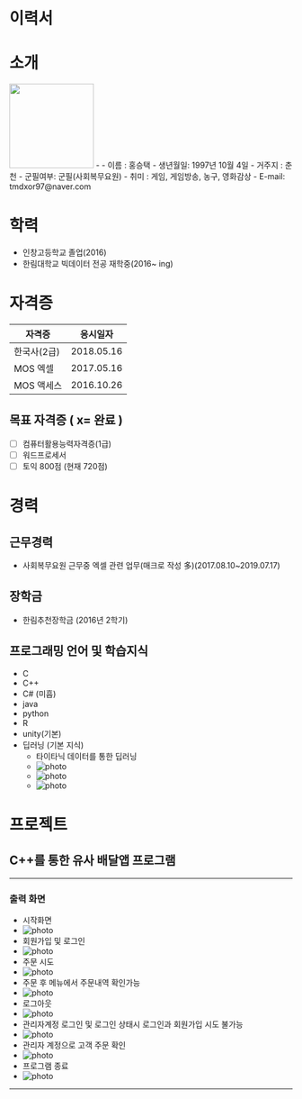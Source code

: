 # 이력서

# 소개

<img src = image.jpg height = 150 wight = 150>
- 
- 이름 : 홍승택
- 생년월일: 1997년 10월 4일
- 거주지 : 춘천
- 군필여부: 군필(사회복무요원)
- 취미 : 게임, 게임방송, 농구, 영화감상
- E-mail: tmdxor97@naver.com

# 학력
- 인창고등학교 졸업(2016)
- 한림대학교 빅데이터 전공 재학중(2016~ ing)

# 자격증
| 자격증 | 응시일자 |
|---------|--------|
|한국사(2급)|2018.05.16|
|MOS 엑셀|2017.05.16|
|MOS 액세스|2016.10.26|

## 목표 자격증 ( x= 완료 )
- [   ] 컴퓨터활용능력자격증(1급)
- [   ] 워드프로세서
- [   ] 토익 800점 (현재 720점)

# 경력
## 근무경력
- 사회복무요원 근무중 엑셀 관련 업무(매크로 작성 多)(2017.08.10~2019.07.17)

## 장학금
- 한림추천장학금 (2016년 2학기)

## 프로그래밍 언어 및 학습지식

- C
- C++
- C# (미흡)
- java
- python
- R
- unity(기본)
- 딥러닝 (기본 지식)
   - 타이타닉 데이터를 통한 딥러닝
   - ![photo](img2.PNG)
   - ![photo](img3.PNG)
   - ![photo](img4.PNG)
# 프로젝트
## C++를 통한 유사 배달앱 프로그램
---
### 출력 화면
- 시작화면
- ![photo](proj1.png)
- 회원가입 및 로그인
- ![photo](proj_login.png)
- 주문 시도
- ![photo](proj_tryorder.png)
- 주문 후 메뉴에서 주문내역 확인가능
- ![photo](proj_checkmenu.png)
- 로그아웃
- ![photo](proj_logout.png)
- 관리자계정 로그인 및 로그인 상태시 로그인과 회원가입 시도 불가능
- ![photo](proj_loginadmin.png)
- 관리자 계정으로 고객 주문 확인
- ![photo](proj_admincheckmenu.png)
- 프로그램 종료
- ![photo](proj_end.png)

---